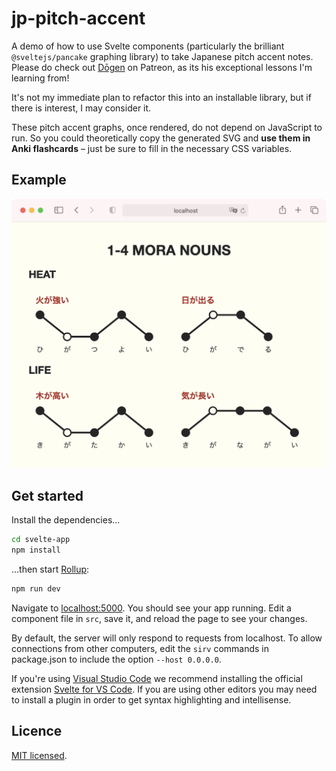 # jp-pitch-accent

A demo of how to use Svelte components (particularly the brilliant `@sveltejs/pancake` graphing library) to take Japanese pitch accent notes. Please do check out [Dōgen](https://www.patreon.com/dogen) on Patreon, as its his exceptional lessons I'm learning from!

It's not my immediate plan to refactor this into an installable library, but if there is interest, I may consider it.

These pitch accent graphs, once rendered, do not depend on JavaScript to run. So you could theoretically copy the generated SVG and **use them in Anki flashcards** – just be sure to fill in the necessary CSS variables.

## Example

![github_resources/example.png](github_resources/example.png)

## Get started

Install the dependencies...

```bash
cd svelte-app
npm install
```

...then start [Rollup](https://rollupjs.org):

```bash
npm run dev
```

Navigate to [localhost:5000](http://localhost:5000). You should see your app running. Edit a component file in `src`, save it, and reload the page to see your changes.

By default, the server will only respond to requests from localhost. To allow connections from other computers, edit the `sirv` commands in package.json to include the option `--host 0.0.0.0`.

If you're using [Visual Studio Code](https://code.visualstudio.com/) we recommend installing the official extension [Svelte for VS Code](https://marketplace.visualstudio.com/items?itemName=svelte.svelte-vscode). If you are using other editors you may need to install a plugin in order to get syntax highlighting and intellisense.

## Licence

[MIT licensed](LICENCE).